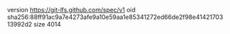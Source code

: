 version https://git-lfs.github.com/spec/v1
oid sha256:88ff91ac9a7e4273afe9a10e59aa1e85341272ed66de2f98e4142170313992d2
size 4014
